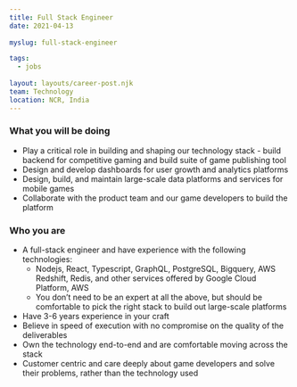 ```yaml
---
title: Full Stack Engineer
date: 2021-04-13
 
myslug: full-stack-engineer

tags: 
  - jobs
  
layout: layouts/career-post.njk
team: Technology
location: NCR, India
---
```

### What you will be doing
- Play a critical role in building and shaping our technology stack - build backend for competitive gaming and build suite of game publishing tool
- Design and develop dashboards for user growth and analytics platforms
- Design, build, and maintain large-scale data platforms and services for mobile games
- Collaborate with the product team and our game developers to build the platform

### Who you are
 - A full-stack engineer and have experience with the following technologies: 
	- Nodejs, React, Typescript, GraphQL, PostgreSQL, Bigquery, AWS Redshift, Redis, and other services offered by Google Cloud Platform, AWS 
	- You don’t need to be an expert at all the above, but should be comfortable to pick the right stack to build out large-scale platforms 
- Have 3-6 years experience in your craft
- Believe in speed of execution with no compromise on the quality of the deliverables
- Own the technology end-to-end and are comfortable moving across the stack
- Customer centric and care deeply about game developers and solve their problems, rather than the technology used
